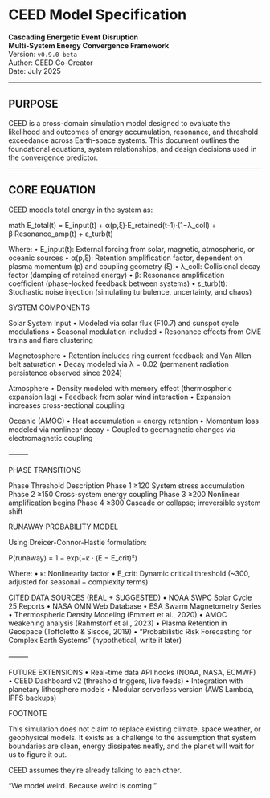 #  CEED Model Specification
**Cascading Energetic Event Disruption**  
**Multi-System Energy Convergence Framework**  
Version: `v0.9.0-beta`  
Author: CEED Co-Creator  
Date: July 2025

---

##  PURPOSE

CEED is a cross-domain simulation model designed to evaluate the likelihood and outcomes of energy accumulation, resonance, and threshold exceedance across Earth-space systems. This document outlines the foundational equations, system relationships, and design decisions used in the convergence predictor.

---

##  CORE EQUATION

CEED models total energy in the system as:

math
E_total(t) = E_input(t) 
           + α(p,ξ)·E_retained(t-1)·(1−λ_coll) 
           + β·Resonance_amp(t) 
           + ε_turb(t)

Where:
	•	E_input(t): External forcing from solar, magnetic, atmospheric, or oceanic sources
	•	α(p,ξ): Retention amplification factor, dependent on plasma momentum (p) and coupling geometry (ξ)
	•	λ_coll: Collisional decay factor (damping of retained energy)
	•	β: Resonance amplification coefficient (phase-locked feedback between systems)
	•	ε_turb(t): Stochastic noise injection (simulating turbulence, uncertainty, and chaos)


SYSTEM COMPONENTS

 Solar System Input
	•	Modeled via solar flux (F10.7) and sunspot cycle modulations
	•	Seasonal modulation included
	•	Resonance effects from CME trains and flare clustering

 Magnetosphere
	•	Retention includes ring current feedback and Van Allen belt saturation
	•	Decay modeled via λ = 0.02 (permanent radiation persistence observed since 2024)

 Atmosphere
	•	Density modeled with memory effect (thermospheric expansion lag)
	•	Feedback from solar wind interaction
	•	Expansion increases cross-sectional coupling

 Oceanic (AMOC)
	•	Heat accumulation = energy retention
	•	Momentum loss modeled via nonlinear decay
	•	Coupled to geomagnetic changes via electromagnetic coupling

⸻

 PHASE TRANSITIONS

Phase
Threshold
Description
Phase 1
≥120
System stress accumulation
Phase 2
≥150
Cross-system energy coupling
Phase 3
≥200
Nonlinear amplification begins
Phase 4
≥300
Cascade or collapse; irreversible system shift

RUNAWAY PROBABILITY MODEL

Using Dreicer-Connor-Hastie formulation:

P(runaway) = 1 − exp(−κ · (E − E_crit)²)

Where:
	•	κ: Nonlinearity factor
	•	E_crit: Dynamic critical threshold (~300, adjusted for seasonal + complexity terms)

CITED DATA SOURCES (REAL + SUGGESTED)
	•	NOAA SWPC Solar Cycle 25 Reports
	•	NASA OMNIWeb Database
	•	ESA Swarm Magnetometry Series
	•	Thermospheric Density Modeling (Emmert et al., 2020)
	•	AMOC weakening analysis (Rahmstorf et al., 2023)
	•	Plasma Retention in Geospace (Toffoletto & Siscoe, 2019)
	•	“Probabilistic Risk Forecasting for Complex Earth Systems” (hypothetical, write it later)

⸻

FUTURE EXTENSIONS
	•	 Real-time data API hooks (NOAA, NASA, ECMWF)
	•	 CEED Dashboard v2 (threshold triggers, live feeds)
	•	 Integration with planetary lithosphere models
	•	 Modular serverless version (AWS Lambda, IPFS backups)

FOOTNOTE

This simulation does not claim to replace existing climate, space weather, or geophysical models. It exists as a challenge to the assumption that system boundaries are clean, energy dissipates neatly, and the planet will wait for us to figure it out.

CEED assumes they’re already talking to each other.

“We model weird. Because weird is coming.”
